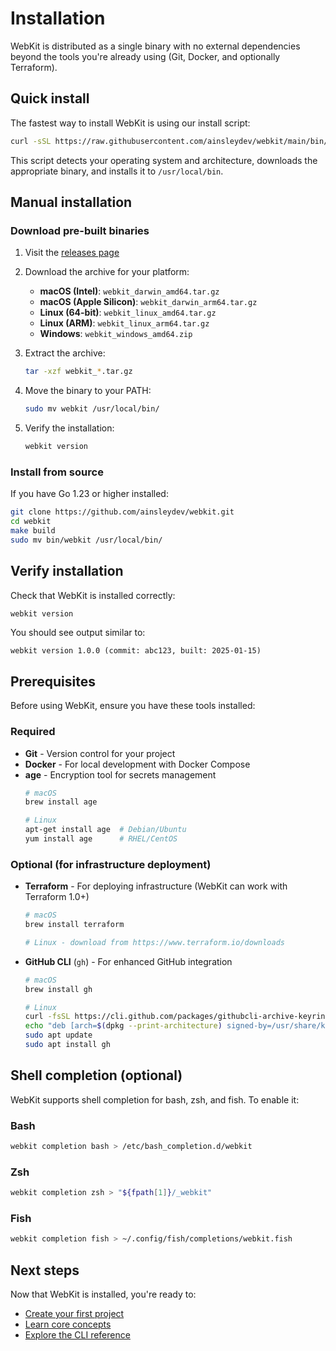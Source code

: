 # Installation

WebKit is distributed as a single binary with no external dependencies beyond the tools you're already using (Git, Docker, and optionally Terraform).

## Quick install

The fastest way to install WebKit is using our install script:

```bash
curl -sSL https://raw.githubusercontent.com/ainsleydev/webkit/main/bin/install.sh | sh
```

This script detects your operating system and architecture, downloads the appropriate binary, and installs it to `/usr/local/bin`.

## Manual installation

### Download pre-built binaries

1. Visit the [releases page](https://github.com/ainsleydev/webkit/releases/latest)
2. Download the archive for your platform:
   - **macOS (Intel)**: `webkit_darwin_amd64.tar.gz`
   - **macOS (Apple Silicon)**: `webkit_darwin_arm64.tar.gz`
   - **Linux (64-bit)**: `webkit_linux_amd64.tar.gz`
   - **Linux (ARM)**: `webkit_linux_arm64.tar.gz`
   - **Windows**: `webkit_windows_amd64.zip`

3. Extract the archive:
   ```bash
   tar -xzf webkit_*.tar.gz
   ```

4. Move the binary to your PATH:
   ```bash
   sudo mv webkit /usr/local/bin/
   ```

5. Verify the installation:
   ```bash
   webkit version
   ```

### Install from source

If you have Go 1.23 or higher installed:

```bash
git clone https://github.com/ainsleydev/webkit.git
cd webkit
make build
sudo mv bin/webkit /usr/local/bin/
```

## Verify installation

Check that WebKit is installed correctly:

```bash
webkit version
```

You should see output similar to:

```
webkit version 1.0.0 (commit: abc123, built: 2025-01-15)
```

## Prerequisites

Before using WebKit, ensure you have these tools installed:

### Required

- **Git** - Version control for your project
- **Docker** - For local development with Docker Compose
- **age** - Encryption tool for secrets management
  ```bash
  # macOS
  brew install age
  
  # Linux
  apt-get install age  # Debian/Ubuntu
  yum install age      # RHEL/CentOS
  ```

### Optional (for infrastructure deployment)

- **Terraform** - For deploying infrastructure (WebKit can work with Terraform 1.0+)
  ```bash
  # macOS
  brew install terraform
  
  # Linux - download from https://www.terraform.io/downloads
  ```

- **GitHub CLI** (`gh`) - For enhanced GitHub integration
  ```bash
  # macOS
  brew install gh
  
  # Linux
  curl -fsSL https://cli.github.com/packages/githubcli-archive-keyring.gpg | sudo dd of=/usr/share/keyrings/githubcli-archive-keyring.gpg
  echo "deb [arch=$(dpkg --print-architecture) signed-by=/usr/share/keyrings/githubcli-archive-keyring.gpg] https://cli.github.com/packages stable main" | sudo tee /etc/apt/sources.list.d/github-cli.list > /dev/null
  sudo apt update
  sudo apt install gh
  ```

## Shell completion (optional)

WebKit supports shell completion for bash, zsh, and fish. To enable it:

### Bash

```bash
webkit completion bash > /etc/bash_completion.d/webkit
```

### Zsh

```bash
webkit completion zsh > "${fpath[1]}/_webkit"
```

### Fish

```bash
webkit completion fish > ~/.config/fish/completions/webkit.fish
```

## Next steps

Now that WebKit is installed, you're ready to:

- [Create your first project](/getting-started/quick-start)
- [Learn core concepts](/core-concepts/overview)
- [Explore the CLI reference](/cli/overview)
